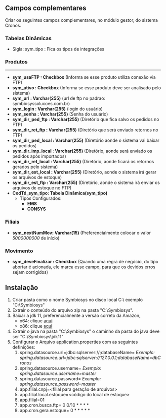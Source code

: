 
## Campos complementares

Criar os seguintes campos complementares, no módulo gestor, do sistema Cronos.

### Tabelas Dinâmicas

* Sigla: sym_tipo : Fica os tipos de integrações

### Produtos
****
* **sym_usaFTP : Checkbox** (Informa se esse produto utiliza conexão via FTP)
* **sym_ativo :  Checkbox** (Informa se esse produto deve ser analisado pelo sistema)
* **sym_url : Varchar(255)** (url de ftp no padrao: symbiosyssolucoes.com.br)
* **sym_login : Varchar(255)** (login do usuário)
* **sym_senha : Varchar(255)** (Senha do usuário)
* **sym_dir_ped_ftp : Varchar(255)** (Diretório que fica salvo os pedidos no FTP)
* **sym_dir_ret_ftp : Varchar(255)** (Diretório que será enviado retornos no FTP)
* **sym_dir_ped_local : Varchar(255)** (Diretório aonde o sistema vai baixar os pedidos)
* **sym_dir_imp_local : Varchar(255)** (Diretório, aonde será enviado os pedidos após importados)
* **sym_dir_ret_local : Varchar(255)** (Diretório, aonde ficará os retornos gerados pelo sistema)
* **sym_dir_est_local : Varchar(255)** (Diretório, aonde o sistema irá gerar os arquivos de estoque)
* **sym_dir_est_ftp : Varchar(255)** (Diretório, aonde o sistema irá enviar os arquivos de estoque no FTP)
* **CodTd_sym_tipo: Tabela Dinâmica(sym_tipo)**
  * Tipos Configurados:
    * **EMS**
    * **CONSYS**

### Filiais

* **sym_nextNumMov: Varchar(15)** (Preferencialmente colocar o valor _5000000000_ de início)    

### Movimento

* **sym_deveFinalizar : Checkbox** (Quando uma regra de negócio, do tipo abortar é acionada, ele marca esse campo, para que os devidos erros sejam corrigidos)

## Instalação

1. Criar pasta como o nome Symbiosys no disco local C:\ exemplo "C:\Symbiosys\"
2. Extrair o conteúdo do arquivo zip na pasta "C:\Symbiosys\".
3. Baixar a jdk 11, preferencialmente a versão correto da Amazon, 
   * x64: clique [aqui](https://corretto.aws/downloads/latest/amazon-corretto-11-x64-windows-jdk.zip)
   * x86: clique [aqui](https://corretto.aws/downloads/latest/amazon-corretto-11-x86-windows-jdk.zip)
4. Extrair o java na pasta "C:\Symbiosys\" o caminho da pasta do java deve ser "C:\Symbiosys\jdk11\"
5. Configurar o Arquivo application.properties com as seguintes definições:
   1. spring.datasource.url=jdbc:sqlserver://<endereco do servidor>;databaseName=<nome do banco de dados> _Exemplo: spring.datasource.url=jdbc:sqlserver://127.0.0.1;databaseName=dbCronos_
   2. spring.datasource.username=<usuario do banco de dados> _Exemplo: spring.datasource.username=master_ 
   3. spring.datasource.password=<senha do banco de dados> _Exemplo: spring.datasource.password=master_
   4. app.filial.cnpj=<filial para geração de arquivos>
   5. app.filial.local.estoque=<código do local de estoque>
   6. app.filial=01
   7. app.cron.busca.ftp= 0 0/10 * * * *
   8. app.cron.gera.estoque= 0 * * * * *